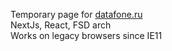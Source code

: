 Temporary page for <a href="https://datafone.ru/">datafone.ru</a><br />
NextJs, React, FSD arch<br />
Works on legacy browsers since IE11
